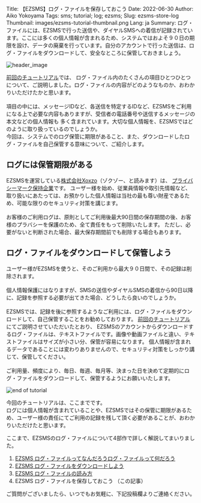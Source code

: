 Title: 【EZSMS】ログ・ファイルを保存しておこう
Date: 2022-06-30
Author: Aiko Yokoyama
Tags: sms; tutorial; log; ezsms;
Slug: ezsms-store-log
Thumbnail: images/ezsms-tutorial-thumbnail.png
Lang: ja
Summary: ログ・ファイルには、EZSMSで行った送信や、ダイヤルSMSへの着信が記録されています。ここには多くの個人情報が含まれるため、システムではおよそ９０日の期限を設け、データの廃棄を行っています。自分のアカウントで行った送信は、ログ・ファイルをダウンロードして、安全なところに保管しておきましょう。

![header_image]({filename}/images/ezsms-tutorial-head.png)

[前回のチュートリアル](https://blog.xoxzo.com/ja/2022/06/27/ezsms-how-to-read-log/)では、
ログ・ファイル内のたくさんの項目ひとつひとつについて、ご説明しました。ログ・ファイルの内容がどのようなものか、おわかりいただけたかと思います。<br><br>
項目の中には、メッセージIDなど、各送信を特定するIDなど、EZSMSをご利用になる上で必要な内容もありますが、受信者の電話番号や送信するメッセージの本文などの個人情報も
多く含まれています。大切な個人情報を、EZSMSではどのように取り扱っているのでしょうか。
<br>
今回は、システムでのログ保管に期限があること、また、ダウンロードしたログ・ファイルを自己保管する意味について、ご紹介します。

## ログには保管期限がある
EZSMSを運営している[株式会社Xoxzo](https://info.xoxzo.com/ja/)（ゾクゾー、と読みます）は、
[プライバシーマーク保持企業](https://info.xoxzo.com/ja/privacy-policy/)です。
ユーザー様を始め、従業員情報や取引先情報など、取り扱いにあたっては、お預かりした個人情報は当社の最も尊い財産であるため、可能な限りのセキュリティ対策を講じます。
<br><br>
お客様のご利用ログは、原則としてご利用後最大90日間の保存期間の後、お客様のプラバシーを保護のため、全て責任をもって削除いたします。
ただし、必要がないと判断された場合、最大保存期間前でも削除する場合もあります。
<br>

## ログ・ファイルをダウンロードして保管しよう
ユーザー様がEZSMSを使うと、そのご利用から最大９０日間で、その記録は削除されます。<br><br>
個人情報保護にはなりますが、SMSの送信やダイヤルSMSの着信から90日以降に、記録を参照する必要が出てきた場合、どうしたら良いのでしょうか。<br><br>
EZSMSでは、記録を後に参照するようなご利用には、ログ・ファイルをダウンロードして、自己保管することをお勧めしております。
[前回のチュートリアル](https://blog.xoxzo.com/ja/2022/06/27/ezsms-how-to-read-log/)にてご説明させていただいたとおり、
EZSMSのアカウントからダウンロードするログ・ファイルは、テキストファイルです。画像や動画ファイルと違い、テキストファイルはサイズが小さい分、保管が容易になります。
個人情報が含まれるデータであることには変わりありませんので、セキュリティ対策をしっかり講じて、保管してください。<br><br>
ご利用量、頻度により、毎日、毎週、毎月等、決まった日を決めて定期的にログ・ファイルをダウンロードして、保管するようにお願いいたします。


![end of tutorial]({filename}/images/ezsms-tutorial-line.png)

今回のチュートリアルは、ここまでです。<br>
ログには個人情報が含まれていることや、EZSMSではその保管に期限があるため、ユーザー様の責任にてご利用の記録を残して頂く必要があることが、おわかりいただけたと思います。<br>

ここまで、EZSMSのログ・ファイルについて4部作で詳しく解説してまいりました。<br>
1. [EZSMS ログ・ファイルってなんだろうログ・ファイルって何だろう](https://blog.xoxzo.com/ja/2022/06/22/ezsms-log-file/)<br>
2. [EZSMS ログ・ファイルをダウンロードしよう](https://blog.xoxzo.com/ja/2022/06/24/ezsms-log-download/)<br>
3. [EZSMS ログ・ファイルの読み方](https://blog.xoxzo.com/ja/2022/06/27/ezsms-how-to-read-log/)<br>
4. EZSMS ログ・ファイルを保存しておこう （この記事）<br>

ご質問がございましたら、いつでもお気軽に、下記投稿欄よりご連絡ください。
